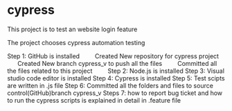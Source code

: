 # cypress

This project is to test an website login feature 

The project chooses cypress automation testing 

Step 1: GitHub is installed
        Created New repository for cypress project
        Created New branch cypress_v to push all the files 
        Committed all the files related to this project
        
Step 2: Node.js is installed
Step 3: Visual studio code editor is installed
Step 4: Cypress is installed
Step 5: Test scipts are written in .js file
Step 6: Committed all the folders and files to source control(GitHub)branch cypress_v
Steps 7: how to report bug ticket and how to run the cypress scripts is explained in detail in .feature file
